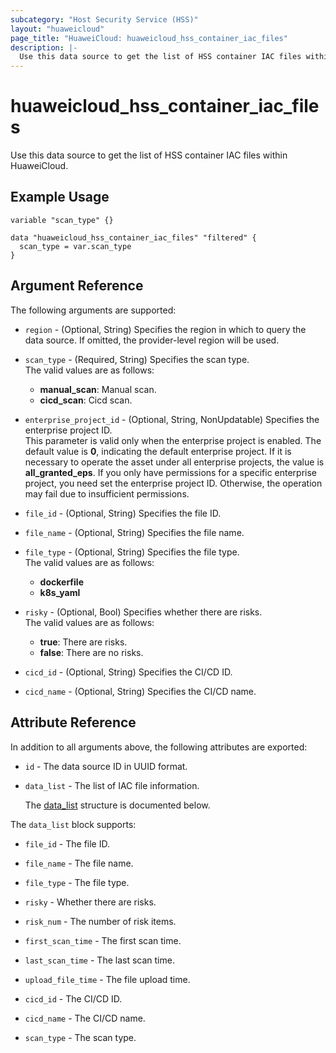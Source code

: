 ```yaml
---
subcategory: "Host Security Service (HSS)"
layout: "huaweicloud"
page_title: "HuaweiCloud: huaweicloud_hss_container_iac_files"
description: |-
  Use this data source to get the list of HSS container IAC files within HuaweiCloud.
---
```


# huaweicloud_hss_container_iac_files

Use this data source to get the list of HSS container IAC files within HuaweiCloud.

## Example Usage

```hcl
variable "scan_type" {}

data "huaweicloud_hss_container_iac_files" "filtered" {
  scan_type = var.scan_type
}
```

## Argument Reference

The following arguments are supported:

* `region` - (Optional, String) Specifies the region in which to query the data source.
  If omitted, the provider-level region will be used.

* `scan_type` - (Required, String) Specifies the scan type.  
  The valid values are as follows:
  + **manual_scan**: Manual scan.
  + **cicd_scan**: Cicd scan.

* `enterprise_project_id` - (Optional, String, NonUpdatable) Specifies the enterprise project ID.  
  This parameter is valid only when the enterprise project is enabled.
  The default value is **0**, indicating the default enterprise project.
  If it is necessary to operate the asset under all enterprise projects, the value is **all_granted_eps**.
  If you only have permissions for a specific enterprise project, you need set the enterprise project ID. Otherwise,
  the operation may fail due to insufficient permissions.

* `file_id` - (Optional, String) Specifies the file ID.

* `file_name` - (Optional, String) Specifies the file name.

* `file_type` - (Optional, String) Specifies the file type.  
  The valid values are as follows:
  + **dockerfile**
  + **k8s_yaml**

* `risky` - (Optional, Bool) Specifies whether there are risks.  
  The valid values are as follows:
  + **true**: There are risks.
  + **false**: There are no risks.

* `cicd_id` - (Optional, String) Specifies the CI/CD ID.

* `cicd_name` - (Optional, String) Specifies the CI/CD name.

## Attribute Reference

In addition to all arguments above, the following attributes are exported:

* `id` - The data source ID in UUID format.

* `data_list` - The list of IAC file information.

  The [data_list](#data_list_struct) structure is documented below.

<a name="data_list_struct"></a>
The `data_list` block supports:

* `file_id` - The file ID.

* `file_name` - The file name.

* `file_type` - The file type.

* `risky` - Whether there are risks.

* `risk_num` - The number of risk items.

* `first_scan_time` - The first scan time.

* `last_scan_time` - The last scan time.

* `upload_file_time` - The file upload time.

* `cicd_id` - The CI/CD ID.

* `cicd_name` - The CI/CD name.

* `scan_type` - The scan type.
